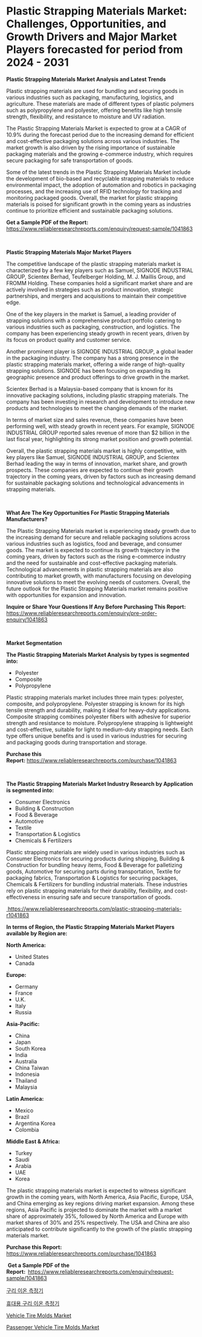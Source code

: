 <p><h1>Plastic Strapping Materials Market: Challenges, Opportunities, and Growth Drivers and Major Market Players forecasted for period from 2024 - 2031</h1></p><p><strong>Plastic Strapping Materials Market Analysis and Latest Trends</strong></p>
<p><p>Plastic strapping materials are used for bundling and securing goods in various industries such as packaging, manufacturing, logistics, and agriculture. These materials are made of different types of plastic polymers such as polypropylene and polyester, offering benefits like high tensile strength, flexibility, and resistance to moisture and UV radiation.</p><p>The Plastic Strapping Materials Market is expected to grow at a CAGR of 10.9% during the forecast period due to the increasing demand for efficient and cost-effective packaging solutions across various industries. The market growth is also driven by the rising importance of sustainable packaging materials and the growing e-commerce industry, which requires secure packaging for safe transportation of goods.</p><p>Some of the latest trends in the Plastic Strapping Materials Market include the development of bio-based and recyclable strapping materials to reduce environmental impact, the adoption of automation and robotics in packaging processes, and the increasing use of RFID technology for tracking and monitoring packaged goods. Overall, the market for plastic strapping materials is poised for significant growth in the coming years as industries continue to prioritize efficient and sustainable packaging solutions.</p></p>
<p><strong>Get a Sample PDF of the Report:&nbsp;</strong> <a href="https://www.reliableresearchreports.com/enquiry/request-sample/1041863">https://www.reliableresearchreports.com/enquiry/request-sample/1041863</a></p>
<p>&nbsp;</p>
<p><strong>Plastic Strapping Materials Major Market Players</strong></p>
<p><p>The competitive landscape of the plastic strapping materials market is characterized by a few key players such as Samuel, SIGNODE INDUSTRIAL GROUP, Scientex Berhad, Teufelberger Holding, M. J. Maillis Group, and FROMM Holding. These companies hold a significant market share and are actively involved in strategies such as product innovation, strategic partnerships, and mergers and acquisitions to maintain their competitive edge.</p><p>One of the key players in the market is Samuel, a leading provider of strapping solutions with a comprehensive product portfolio catering to various industries such as packaging, construction, and logistics. The company has been experiencing steady growth in recent years, driven by its focus on product quality and customer service.</p><p>Another prominent player is SIGNODE INDUSTRIAL GROUP, a global leader in the packaging industry. The company has a strong presence in the plastic strapping materials market, offering a wide range of high-quality strapping solutions. SIGNODE has been focusing on expanding its geographic presence and product offerings to drive growth in the market.</p><p>Scientex Berhad is a Malaysia-based company that is known for its innovative packaging solutions, including plastic strapping materials. The company has been investing in research and development to introduce new products and technologies to meet the changing demands of the market.</p><p>In terms of market size and sales revenue, these companies have been performing well, with steady growth in recent years. For example, SIGNODE INDUSTRIAL GROUP reported sales revenue of more than $2 billion in the last fiscal year, highlighting its strong market position and growth potential.</p><p>Overall, the plastic strapping materials market is highly competitive, with key players like Samuel, SIGNODE INDUSTRIAL GROUP, and Scientex Berhad leading the way in terms of innovation, market share, and growth prospects. These companies are expected to continue their growth trajectory in the coming years, driven by factors such as increasing demand for sustainable packaging solutions and technological advancements in strapping materials.</p></p>
<p>&nbsp;</p>
<p><strong>What Are The Key Opportunities For Plastic Strapping Materials Manufacturers?</strong></p>
<p><p>The Plastic Strapping Materials market is experiencing steady growth due to the increasing demand for secure and reliable packaging solutions across various industries such as logistics, food and beverage, and consumer goods. The market is expected to continue its growth trajectory in the coming years, driven by factors such as the rising e-commerce industry and the need for sustainable and cost-effective packaging materials. Technological advancements in plastic strapping materials are also contributing to market growth, with manufacturers focusing on developing innovative solutions to meet the evolving needs of customers. Overall, the future outlook for the Plastic Strapping Materials market remains positive with opportunities for expansion and innovation.</p></p>
<p><strong>Inquire or Share Your Questions If Any Before Purchasing This Report:</strong> <a href="https://www.reliableresearchreports.com/enquiry/pre-order-enquiry/1041863">https://www.reliableresearchreports.com/enquiry/pre-order-enquiry/1041863</a></p>
<p>&nbsp;</p>
<p><strong>Market Segmentation</strong></p>
<p><strong>The Plastic Strapping Materials Market Analysis by types is segmented into:</strong></p>
<p><ul><li>Polyester</li><li>Composite</li><li>Polypropylene</li></ul></p>
<p><p>Plastic strapping materials market includes three main types: polyester, composite, and polypropylene. Polyester strapping is known for its high tensile strength and durability, making it ideal for heavy-duty applications. Composite strapping combines polyester fibers with adhesive for superior strength and resistance to moisture. Polypropylene strapping is lightweight and cost-effective, suitable for light to medium-duty strapping needs. Each type offers unique benefits and is used in various industries for securing and packaging goods during transportation and storage.</p></p>
<p><strong>Purchase this Report:&nbsp;</strong><a href="https://www.reliableresearchreports.com/purchase/1041863">https://www.reliableresearchreports.com/purchase/1041863</a></p>
<p>&nbsp;</p>
<p><strong>The Plastic Strapping Materials Market Industry Research by Application is segmented into:</strong></p>
<p><ul><li>Consumer Electronics</li><li>Building & Construction</li><li>Food & Beverage</li><li>Automotive</li><li>Textile</li><li>Transportation & Logistics</li><li>Chemicals & Fertilizers</li></ul></p>
<p><p>Plastic strapping materials are widely used in various industries such as Consumer Electronics for securing products during shipping, Building & Construction for bundling heavy items, Food & Beverage for palletizing goods, Automotive for securing parts during transportation, Textile for packaging fabrics, Transportation & Logistics for securing packages, Chemicals & Fertilizers for bundling industrial materials. These industries rely on plastic strapping materials for their durability, flexibility, and cost-effectiveness in ensuring safe and secure transportation of goods.</p></p>
<p><a href="https://www.reliableresearchreports.com/plastic-strapping-materials-r1041863">&nbsp;https://www.reliableresearchreports.com/plastic-strapping-materials-r1041863</a></p>
<p><strong>In terms of Region, the Plastic Strapping Materials Market Players available by Region are:</strong></p>
<p>
    <p> <strong> North America: </strong>
        <ul>
            <li>United States</li>
            <li>Canada</li>
        </ul>
        </p> 
    <p> <strong> Europe: </strong>
        <ul>
            <li>Germany</li>
            <li>France</li>
            <li>U.K.</li>
            <li>Italy</li>
            <li>Russia</li>
        </ul>
        </p> 
    <p> <strong> Asia-Pacific: </strong>
        <ul>
            <li>China</li>
            <li>Japan</li>
            <li>South Korea</li>
            <li>India</li>
            <li>Australia</li>
            <li>China Taiwan</li>
            <li>Indonesia</li>
            <li>Thailand</li>
            <li>Malaysia</li>
        </ul>
        </p> 
    <p> <strong> Latin America: </strong>
        <ul>
            <li>Mexico</li>
            <li>Brazil</li>
            <li>Argentina Korea</li>
            <li>Colombia</li>
        </ul>
        </p> 
    <p> <strong> Middle East & Africa: </strong>
        <ul>
            <li>Turkey</li>
            <li>Saudi</li>
            <li>Arabia</li>
            <li>UAE</li>
            <li>Korea</li>
        </ul>
    </p>
    </p>
<p><p>The plastic strapping materials market is expected to witness significant growth in the coming years, with North America, Asia Pacific, Europe, USA, and China emerging as key regions driving market expansion. Among these regions, Asia Pacific is projected to dominate the market with a market share of approximately 35%, followed by North America and Europe with market shares of 30% and 25% respectively. The USA and China are also anticipated to contribute significantly to the growth of the plastic strapping materials market.</p></p>
<p><strong>Purchase this Report: </strong><a href="https://www.reliableresearchreports.com/purchase/1041863">https://www.reliableresearchreports.com/purchase/1041863</a></p>
<p>&nbsp;<strong>Get a Sample PDF of the Report:&nbsp;&nbsp;</strong><a href="https://www.reliableresearchreports.com/enquiry/request-sample/1041863">https://www.reliableresearchreports.com/enquiry/request-sample/1041863</a></p>
<p><strong></strong></p>
<p><p><a href="https://github.com/bvubpqd5241630/Market-Research-Report-List-2/blob/main/5055123117557.md">구리 이온 측정기</a></p><p><a href="https://github.com/khytkeqagplkzqvh/Market-Research-Report-List-2/blob/main/2362419117558.md">휴대용 구리 이온 측정기</a></p><p><a href="https://github.com/Whitneyboyettebo9kiw7yr13/Market-Research-Report-List-3/blob/main/vehicle-tire-molds-market.md">Vehicle Tire Molds Market</a></p><p><a href="https://github.com/sonuprakash1/Market-Research-Report-List-3/blob/main/passenger-vehicle-tire-molds-market.md">Passenger Vehicle Tire Molds Market</a></p></p>